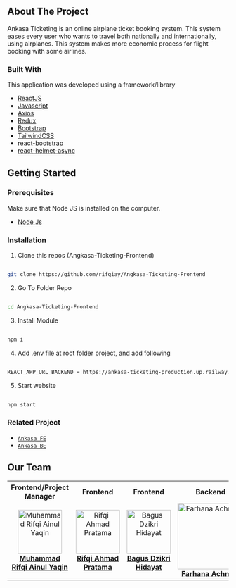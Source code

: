 <!--div align="center">
  <img src="" align="center" width="300" height="auto" />
</div-->

## About The Project

Ankasa Ticketing is an online airplane ticket booking system. This system eases every user who wants to travel both nationally and internationally, using airplanes. This system makes more economic process for flight booking with some airlines.

### Built With

This application was developed using a framework/library

- [ReactJS](https://reactjs.org/)
- [Javascript](https://www.javascript.com/)
- [Axios](https://axios-http.com/)
- [Redux](https://redux.js.org/)
- [Bootstrap](https://getbootstrap.com)
- [TailwindCSS](https://tailwindcss.com/)
- [react-bootstrap](https://react-bootstrap.github.io/)
- [react-helmet-async](https://github.com/staylor/react-helmet-async)

## Getting Started
### Prerequisites

Make sure that Node JS is installed on the computer.
* [Node Js](https://nodejs.org/en/download/)

### Installation

1. Clone this repos (Angkasa-Ticketing-Frontend)

```sh

git clone https://github.com/rifqiay/Angkasa-Ticketing-Frontend

```

2. Go To Folder Repo

```sh

cd Angkasa-Ticketing-Frontend

```

3. Install Module

```sh

npm i

```

4. Add .env file at root folder project, and add following

```sh

REACT_APP_URL_BACKEND = https://ankasa-ticketing-production.up.railway.app/

```

5. Start website

```sh

npm start

```

### Related Project

* [`Ankasa FE`](https://github.com/rifqiay/Angkasa-Ticketing-Frontend)
* [`Ankasa BE`](https://github.com/rifqiay/Angkasa-Ticketing-Backend)

## Our Team

<center>
  <table>
    <tr>
      <th>Frontend/Project Manager</th>
      <th>Frontend</th>
      <th>Frontend</th>
      <th>Backend</th>
      <th>Backend</th>
    </tr>
    <tr>
      <td align="center">
        <a href="https://github.com/rifqiay">
          <img width="100" src="https://avatars.githubusercontent.com/u/100255930?v=4" alt="Muhammad Rifqi Ainul Yaqin"><br/>
          <b>Muhammad Rifqi Ainul Yaqin</b>
        </a>
      </td>
      <td align="center">
        <a href="https://github.com/rifqiahmadpratama">
          <img width="100" src="https://avatars.githubusercontent.com/u/72550248?v=4" alt="Rifqi Ahmad Pratama"><br/>
          <b>Rifqi Ahmad Pratama</b>
        </a>
      </td>
      <td align="center">
        <a href="https://github.com/bagus25dzikri06">
          <img width="100" src="https://avatars.githubusercontent.com/u/18045292?v=4" alt="Bagus Dzikri Hidayat"><br/>
          <b>Bagus Dzikri Hidayat</b>
        </a>
      </td>
      <td align="center">
        <a href="https://github.com/Hnaa17">
          <img width="150" src="https://avatars.githubusercontent.com/u/110190301?v=4" alt="Farhana Achmad"><br/>
          <b>Farhana Achmad</b>
        </a>
      </td>
      <td align="center">
        <a href="https://github.com/chlasswg26">
          <img width="150" src="https://avatars.githubusercontent.com/u/28286878?v=4" alt="Ichlas Wardy"><br/>
          <b>Ichlas Wardy</b>
        </a>
      </td>
    </tr>
  </table>
</center>